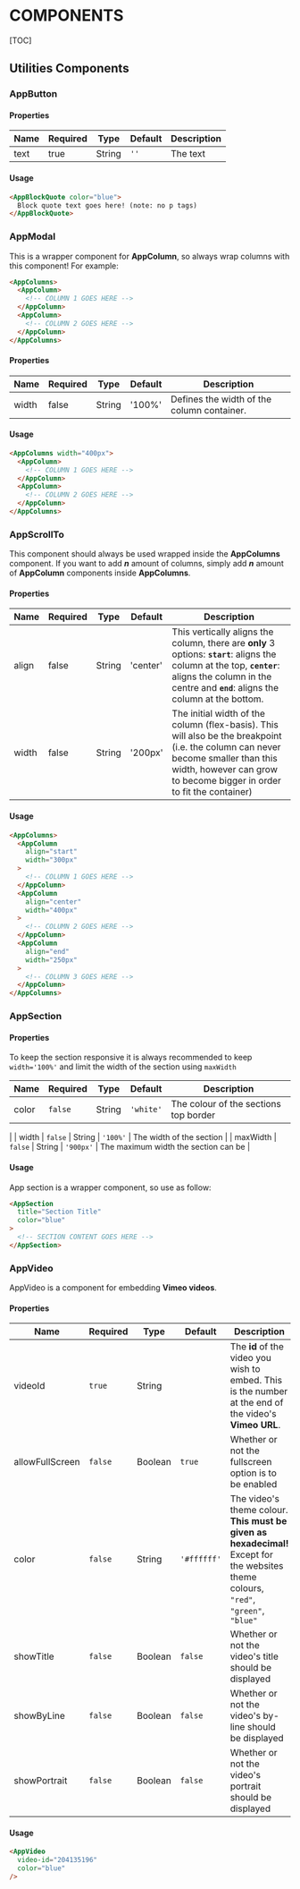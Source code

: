 # COMPONENTS

[TOC]

## Utilities Components

### AppButton

#### Properties

| Name | Required | Type   | Default | Description |
| ---- | -------- | ------ | ------- | ----------- |
| text | true     | String | `''`    | The text    |

#### Usage

```html
<AppBlockQuote color="blue">
  Block quote text goes here! (note: no p tags)
</AppBlockQuote>
```

### AppModal

This is a wrapper component for **AppColumn**, so always wrap columns with this component! For example:

```html
<AppColumns>
  <AppColumn>
    <!-- COLUMN 1 GOES HERE -->
  </AppColumn>
  <AppColumn>
    <!-- COLUMN 2 GOES HERE -->
  </AppColumn>
</AppColumns>
```

#### Properties

| Name  | Required | Type   | Default | Description                                |
| ----- | -------- | ------ | ------- | ------------------------------------------ |
| width | false    | String | '100%'  | Defines the width of the column container. |

#### Usage

```html
<AppColumns width="400px">
  <AppColumn>
    <!-- COLUMN 1 GOES HERE -->
  </AppColumn>
  <AppColumn>
    <!-- COLUMN 2 GOES HERE -->
  </AppColumn>
</AppColumns>
```

### AppScrollTo

This component should always be used wrapped inside the **AppColumns** component. If you want to add ***n*** amount of columns, simply add ***n*** amount of **AppColumn** components inside **AppColumns**.

#### Properties

| Name  | Required | Type   | Default  | Description                                                  |
| ----- | -------- | ------ | -------- | ------------------------------------------------------------ |
| align | false    | String | 'center' | This vertically aligns the column, there are **only** 3 options: **`start`**: aligns the column at the top, **`center`**: aligns the column in the centre and **`end`**: aligns the column at the bottom. |
| width | false    | String | '200px'  | The initial width of the column (flex-basis). This will also be the breakpoint (i.e. the column can never become smaller than this width, however can grow to become bigger in order to fit the container) |

#### Usage

```html
<AppColumns>
  <AppColumn
    align="start"
    width="300px"
  >
    <!-- COLUMN 1 GOES HERE -->
  </AppColumn>
  <AppColumn
    align="center"
    width="400px"
  >
    <!-- COLUMN 2 GOES HERE -->
  </AppColumn>
  <AppColumn
    align="end"
    width="250px"
  >
    <!-- COLUMN 3 GOES HERE -->
  </AppColumn>
</AppColumns>
```

### AppSection

#### Properties

To keep the section responsive it is always recommended to keep `width='100%'` and limit the width of the section using `maxWidth`

| Name     | Required | Type   | Default   | Description                           |
| -------- | -------- | ------ | --------- | ------------------------------------- |
| color    | `false`  | String | `'white'` | The colour of the sections top border |
|
| width    | `false`  | String | `'100%'`  | The width of the section              |
| maxWidth | `false`  | String | `'900px'` | The maximum width the section can be  |

#### Usage

App section is a wrapper component, so use as follow:

```html
<AppSection
  title="Section Title"
  color="blue"
>
  <!-- SECTION CONTENT GOES HERE -->
</AppSection>
```

### AppVideo

AppVideo is a component for embedding **Vimeo videos**.

#### Properties

| Name            | Required | Type    | Default     | Description                                                  |
| --------------- | -------- | ------- | ----------- | ------------------------------------------------------------ |
| videoId         | `true`   | String  |             | The **id** of the video you wish to embed. This is the number at the end of the video's **Vimeo URL**. |
| allowFullScreen | `false`  | Boolean | `true`      | Whether or not the fullscreen option is to be enabled        |
| color           | `false`  | String  | `'#ffffff'` | The video's theme colour. **This must be given as hexadecimal!** Except for the websites theme colours, `"red"`, `"green"`, `"blue"` |
| showTitle       | `false`  | Boolean | `false`     | Whether or not the video's title should be displayed         |
| showByLine      | `false`  | Boolean | `false`     | Whether or not the video's by-line should be displayed       |
| showPortrait    | `false`  | Boolean | `false`     | Whether or not the video's portrait should be displayed      |

#### Usage

```html
<AppVideo
  video-id="204135196"
  color="blue"
/>
```
